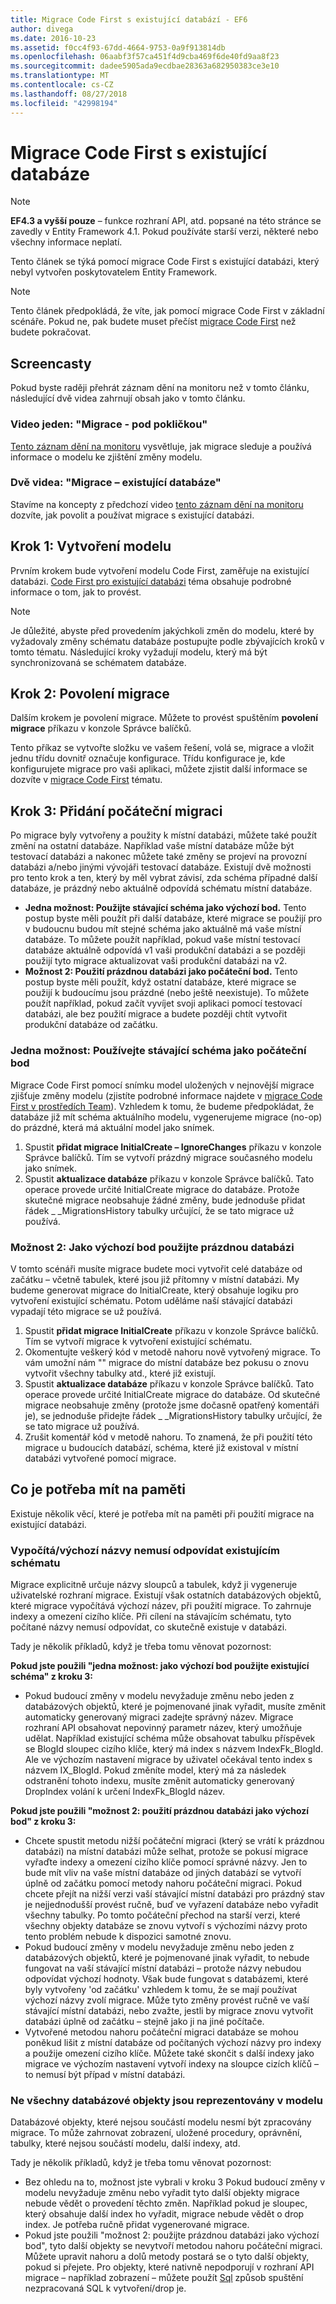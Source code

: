 ```yaml
---
title: Migrace Code First s existující databází - EF6
author: divega
ms.date: 2016-10-23
ms.assetid: f0cc4f93-67dd-4664-9753-0a9f913814db
ms.openlocfilehash: 06aabf3f57ca451f4d9cba469f6de40fd9aa8f23
ms.sourcegitcommit: dadee5905ada9ecdbae28363a682950383ce3e10
ms.translationtype: MT
ms.contentlocale: cs-CZ
ms.lasthandoff: 08/27/2018
ms.locfileid: "42998194"
---
```

# <a name="code-first-migrations-with-an-existing-database"></a>Migrace Code First s existující databáze
> [!NOTE]
> **EF4.3 a vyšší pouze** – funkce rozhraní API, atd. popsané na této stránce se zavedly v Entity Framework 4.1. Pokud používáte starší verzi, některé nebo všechny informace neplatí.

Tento článek se týká pomocí migrace Code First s existující databázi, který nebyl vytvořen poskytovatelem Entity Framework.

> [!NOTE]
> Tento článek předpokládá, že víte, jak pomocí migrace Code First v základní scénáře. Pokud ne, pak budete muset přečíst [migrace Code First](~/ef6/modeling/code-first/migrations/index.md) než budete pokračovat.

## <a name="screencasts"></a>Screencasty

Pokud byste raději přehrát záznam dění na monitoru než v tomto článku, následující dvě videa zahrnují obsah jako v tomto článku.

### <a name="video-one-migrations---under-the-hood"></a>Video jeden: "Migrace - pod pokličkou"

[Tento záznam dění na monitoru](http://channel9.msdn.com/blogs/ef/migrations-under-the-hood) vysvětluje, jak migrace sleduje a používá informace o modelu ke zjištění změny modelu.

### <a name="video-two-migrations---existing-databases"></a>Dvě videa: "Migrace – existující databáze"

Stavíme na koncepty z předchozí video [tento záznam dění na monitoru](http://channel9.msdn.com/blogs/ef/migrations-existing-databases) dozvíte, jak povolit a používat migrace s existující databázi.

## <a name="step-1-create-a-model"></a>Krok 1: Vytvoření modelu

Prvním krokem bude vytvoření modelu Code First, zaměřuje na existující databázi. [Code First pro existující databázi](~/ef6/modeling/code-first/workflows/existing-database.md) téma obsahuje podrobné informace o tom, jak to provést.

>[!NOTE]
> Je důležité, abyste před provedením jakýchkoli změn do modelu, které by vyžadovaly změny schématu databáze postupujte podle zbývajících kroků v tomto tématu. Následující kroky vyžadují modelu, který má být synchronizovaná se schématem databáze.

## <a name="step-2-enable-migrations"></a>Krok 2: Povolení migrace

Dalším krokem je povolení migrace. Můžete to provést spuštěním **povolení migrace** příkazu v konzole Správce balíčků.

Tento příkaz se vytvořte složku ve vašem řešení, volá se, migrace a vložit jednu třídu dovnitř označuje konfigurace. Třídu konfigurace je, kde konfigurujete migrace pro vaši aplikaci, můžete zjistit další informace se dozvíte v [migrace Code First](~/ef6/modeling/code-first/migrations/index.md) tématu.

## <a name="step-3-add-an-initial-migration"></a>Krok 3: Přidání počáteční migraci

Po migrace byly vytvořeny a použity k místní databázi, můžete také použít změní na ostatní databáze. Například vaše místní databáze může být testovací databázi a nakonec můžete také změny se projeví na provozní databázi a/nebo jinými vývojáři testovací databáze. Existují dvě možnosti pro tento krok a ten, který by měl vybrat závisí, zda schéma případné další databáze, je prázdný nebo aktuálně odpovídá schématu místní databáze.

-   **Jedna možnost: Použijte stávající schéma jako výchozí bod.** Tento postup byste měli použít při další databáze, které migrace se použijí pro v budoucnu budou mít stejné schéma jako aktuálně má vaše místní databáze. To můžete použít například, pokud vaše místní testovací databáze aktuálně odpovídá v1 vaši produkční databázi a se později použijí tyto migrace aktualizovat vaši produkční databázi na v2.
-   **Možnost 2: Použití prázdnou databázi jako počáteční bod.** Tento postup byste měli použít, když ostatní databáze, které migrace se použijí k budoucímu jsou prázdné (nebo ještě neexistuje). To můžete použít například, pokud začít vyvíjet svoji aplikaci pomocí testovací databázi, ale bez použití migrace a budete později chtít vytvořit produkční databáze od začátku.

### <a name="option-one-use-existing-schema-as-a-starting-point"></a>Jedna možnost: Používejte stávající schéma jako počáteční bod

Migrace Code First pomocí snímku model uložených v nejnovější migrace zjišťuje změny modelu (zjistíte podrobné informace najdete v [migrace Code First v prostředích Team](~/ef6/modeling/code-first/migrations/teams.md)). Vzhledem k tomu, že budeme předpokládat, že databáze již mít schéma aktuálního modelu, vygenerujeme migrace (no-op) do prázdné, která má aktuální model jako snímek.

1.  Spustit **přidat migrace InitialCreate – IgnoreChanges** příkazu v konzole Správce balíčků. Tím se vytvoří prázdný migrace současného modelu jako snímek.
2.  Spustit **aktualizace databáze** příkazu v konzole Správce balíčků. Tato operace provede určité InitialCreate migrace do databáze. Protože skutečné migrace neobsahuje žádné změny, bude jednoduše přidat řádek \_ \_MigrationsHistory tabulky určující, že se tato migrace už používá.

### <a name="option-two-use-empty-database-as-a-starting-point"></a>Možnost 2: Jako výchozí bod použijte prázdnou databázi

V tomto scénáři musíte migrace budete moci vytvořit celé databáze od začátku – včetně tabulek, které jsou již přítomny v místní databázi. My budeme generovat migrace do InitialCreate, který obsahuje logiku pro vytvoření existující schématu. Potom uděláme naší stávající databázi vypadají této migrace se už používá.

1.  Spustit **přidat migrace InitialCreate** příkazu v konzole Správce balíčků. Tím se vytvoří migrace k vytvoření existující schématu.
2.  Okomentujte veškerý kód v metodě nahoru nově vytvořený migrace. To vám umožní nám "" migrace do místní databáze bez pokusu o znovu vytvořit všechny tabulky atd., které již existují.
3.  Spustit **aktualizace databáze** příkazu v konzole Správce balíčků. Tato operace provede určité InitialCreate migrace do databáze. Od skutečné migrace neobsahuje změny (protože jsme dočasně opatřený komentáři je), se jednoduše přidejte řádek \_ \_MigrationsHistory tabulky určující, že se tato migrace už používá.
4.  Zrušit komentář kód v metodě nahoru. To znamená, že při použití této migrace u budoucích databází, schéma, které již existoval v místní databázi vytvořené pomocí migrace.

## <a name="things-to-be-aware-of"></a>Co je potřeba mít na paměti

Existuje několik věcí, které je potřeba mít na paměti při použití migrace na existující databázi.

### <a name="defaultcalculated-names-may-not-match-existing-schema"></a>Vypočítá/výchozí názvy nemusí odpovídat existujícím schématu

Migrace explicitně určuje názvy sloupců a tabulek, když ji vygeneruje uživatelské rozhraní migrace. Existují však ostatních databázových objektů, které migrace vypočítává výchozí název, při použití migrace. To zahrnuje indexy a omezení cizího klíče. Při cílení na stávajícím schématu, tyto počítané názvy nemusí odpovídat, co skutečně existuje v databázi.

Tady je několik příkladů, když je třeba tomu věnovat pozornost:

**Pokud jste použili "jedna možnost: jako výchozí bod použijte existující schéma" z kroku 3:**

-   Pokud budoucí změny v modelu nevyžaduje změnu nebo jeden z databázových objektů, které je pojmenované jinak vyřadit, musíte změnit automaticky generovaný migraci zadejte správný název. Migrace rozhraní API obsahovat nepovinný parametr název, který umožňuje udělat.
    Například existující schéma může obsahovat tabulku příspěvek se BlogId sloupec cizího klíče, který má index s názvem IndexFk\_BlogId. Ale ve výchozím nastavení migrace by uživatel očekával tento index s názvem IX\_BlogId. Pokud změníte model, který má za následek odstranění tohoto indexu, musíte změnit automaticky generovaný DropIndex volání k určení IndexFk\_BlogId název.

**Pokud jste použili "možnost 2: použití prázdnou databázi jako výchozí bod" z kroku 3:**

-   Chcete spustit metodu nižší počáteční migraci (který se vrátí k prázdnou databázi) na místní databázi může selhat, protože se pokusí migrace vyřaďte indexy a omezení cizího klíče pomocí správné názvy. Jen to bude mít vliv na vaše místní databáze od jiných databází se vytvoří úplně od začátku pomocí metody nahoru počáteční migraci.
    Pokud chcete přejít na nižší verzi vaší stávající místní databázi pro prázdný stav je nejjednodušší provést ručně, buď ve vyřazení databáze nebo vyřadit všechny tabulky. Po tomto počáteční přechod na starší verzi, které všechny objekty databáze se znovu vytvoří s výchozími názvy proto tento problém nebude k dispozici samotné znovu.
-   Pokud budoucí změny v modelu nevyžaduje změnu nebo jeden z databázových objektů, které je pojmenované jinak vyřadit, to nebude fungovat na vaší stávající místní databázi – protože názvy nebudou odpovídat výchozí hodnoty. Však bude fungovat s databázemi, které byly vytvořeny 'od začátku' vzhledem k tomu, že se mají používat výchozí názvy zvolí migrace.
    Může tyto změny provést ručně ve vaší stávající místní databázi, nebo zvažte, jestli by migrace znovu vytvořit databázi úplně od začátku – stejně jako ji na jiné počítače.
-   Vytvořené metodou nahoru počáteční migraci databáze se mohou poněkud lišit z místní databáze od počítaných výchozí názvy pro indexy a použije omezení cizího klíče. Můžete také skončit s další indexy jako migrace ve výchozím nastavení vytvoří indexy na sloupce cizích klíčů – to nemusí být případ v místní databázi.

### <a name="not-all-database-objects-are-represented-in-the-model"></a>Ne všechny databázové objekty jsou reprezentovány v modelu

Databázové objekty, které nejsou součástí modelu nesmí být zpracovány migrace. To může zahrnovat zobrazení, uložené procedury, oprávnění, tabulky, které nejsou součástí modelu, další indexy, atd.

Tady je několik příkladů, když je třeba tomu věnovat pozornost:

-   Bez ohledu na to, možnost jste vybrali v kroku 3 Pokud budoucí změny v modelu nevyžaduje změnu nebo vyřadit tyto další objekty migrace nebude vědět o provedení těchto změn. Například pokud je sloupec, který obsahuje další index ho vyřadit, migrace nebude vědět o drop index. Je potřeba ručně přidat vygenerované migrace.
-   Pokud jste použili "možnost 2: použijte prázdnou databázi jako výchozí bod", tyto další objekty se nevytvoří metodou nahoru počáteční migraci.
    Můžete upravit nahoru a dolů metody postará se o tyto další objekty, pokud si přejete. Pro objekty, které nativně nepodporují v rozhraní API migrace – například zobrazení – můžete použít [Sql](https://msdn.microsoft.com/library/system.data.entity.migrations.dbmigration.sql.aspx) způsob spuštění nezpracovaná SQL k vytvoření/drop je.
